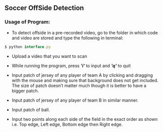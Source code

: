 ## Soccer OffSide Detection 


### Usage of Program:
* To detect offside in a pre-recorded video, go to the folder in which code and video are stored and type the following in terminal:

```javascript
$ python interface.py
```
* Upload a video that you want to scan 
* While running the program, press ***'i'*** to input and ***'q'*** to quit
	
* Input patch of jersey of any player of team A by clicking and dragging with the mouse and making sure that background does not get included. The size of patch doesn’t matter much though it is better to have a bigger patch.
* Input patch of jersey of any player of team B in similar manner. 
* Input patch of ball. 
* Input two points along each side of the field in the exact order as shown 
i.e. Top edge, Left edge, Bottom edge then Right edge.








